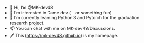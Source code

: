 - 👋 Hi, I’m @MK-dev48
- 👀 I’m interested in Game dev (... or something fun)
- 🌱 I’m currently learning Python 3 and Pytorch for the graduation research project.
- 📫 You can chat with me on MK-dev48/Discussions.
- 🖊 This (https://mk-dev48.github.io) is my homepage.

<!---
MK-dev48/MK-dev48 is a ✨ special ✨ repository because its `README.md` (this file) appears on your GitHub profile.
You can click the Preview link to take a look at your changes.
--->

